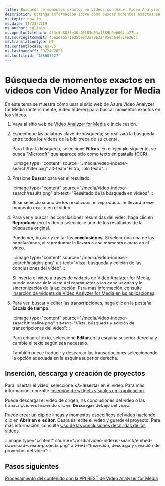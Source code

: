 ```yaml
---
title: Búsqueda de momentos exactos en vídeos con Azure Video Analyzer for Media (anteriormente, Video Indexer)
description: Obtenga información sobre cómo buscar momentos exactos en vídeos con Azure Video Analyzer for Media (anteriormente, Video Indexer).
ms.topic: how-to
ms.date: 11/23/2019
ms.author: juliako
ms.openlocfilehash: 454c5a8033e30a10183d03a1689b6e606bcb77ba
ms.sourcegitcommit: f6e2ea5571e35b9ed3a79a22485eba4d20ae36cc
ms.translationtype: HT
ms.contentlocale: es-ES
ms.lasthandoff: 09/24/2021
ms.locfileid: "128607527"
---
```

# <a name="search-for-exact-moments-in-videos-with-video-analyzer-for-media"></a>Búsqueda de momentos exactos en vídeos con Video Analyzer for Media

En este tema se muestra cómo usar el sitio web de Azure Video Analyzer for Media (anteriormente, Video Indexer) para buscar momentos exactos en los vídeos.

1. Vaya al sitio web de [Video Analyzer for Media](https://www.videoindexer.ai/) e inicie sesión.
1. Especifique las palabras clave de búsqueda; se realizará la búsqueda entre todos los vídeos de la biblioteca de su cuenta. 

    Para filtrar la búsqueda, seleccione **Filtros**. En el ejemplo siguiente, se busca "Microsoft" que aparece solo como texto en pantalla (OCR).

    :::image type="content" source="./media/video-indexer-search/filter.png" alt-text="Filtro, solo texto":::
1. Presione **Buscar** para ver el resultado.

    :::image type="content" source="./media/video-indexer-search/results.png" alt-text="Resultado de la búsqueda en vídeos":::

    Si se selecciona uno de los resultados, el reproductor le llevará a ese momento exacto en el vídeo.
1. Para ver y buscar las conclusiones resumidas del vídeo, haga clic en **Reproducir** en el vídeo o seleccione uno de los resultados de la búsqueda original. 

    Puede ver, buscar y editar las **conclusiones**. Si selecciona una de las conclusiones, el reproductor le llevará a ese momento exacto en el vídeo.  

    :::image type="content" source="./media/video-indexer-search/insights.png" alt-text="Vista, búsqueda y edición de las conclusiones del vídeo":::

    Si inserta el vídeo a través de widgets de Video Analyzer for Media, puede conseguir la vista del reproductor o las conclusiones y la sincronización de la aplicación. Para más información, consulte [Inserción de widgets de Video Analyzer for Media en las aplicaciones](video-indexer-embed-widgets.md).
1. Para ver, buscar y editar las transcripciones, haga clic en la pestaña **Escala de tiempo**. 

    :::image type="content" source="./media/video-indexer-search/timeline.png" alt-text="Vista, búsqueda y edición de transcripciones del vídeo":::

    Para editar el texto, seleccione **Editar** en la esquina superior derecha y cambie el texto según sea necesario. 

    También puede traducir y descargar las transcripciones seleccionando la opción adecuada en la esquina superior derecha. 

## <a name="embed-download-create-projects"></a>Inserción, descarga y creación de proyectos

Para insertar el vídeo, seleccione **</> Insertar** en el vídeo. Para más información, consulte [Inserción de widgets visuales en la aplicación](video-indexer-embed-widgets.md).

Puede descargar el vídeo de origen, las conclusiones del vídeo o las transcripciones haciendo clic en **Descargar** debajo del vídeo.

Puede crear un clip de líneas y momentos específicos del vídeo haciendo clic en **Abrir en el editor**. Después, edite el vídeo y guarde el proyecto. Para más información, consulte [Uso de las conclusiones detalladas de los vídeos](use-editor-create-project.md).

:::image type="content" source="./media/video-indexer-search/embed-download-create-projects.png" alt-text="Inserción, descarga y creación de proyectos del vídeo":::

## <a name="next-steps"></a>Pasos siguientes

[Procesamiento del contenido con la API REST de Video Analyzer for Media](video-indexer-use-apis.md)
